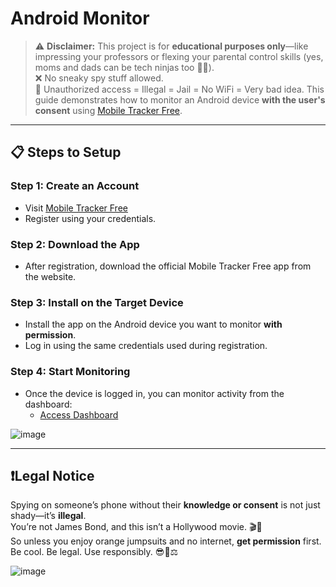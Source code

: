 # Android Monitor 

> ⚠️ **Disclaimer:** This project is for **educational purposes only**—like impressing your professors or flexing your parental control skills (yes, moms and dads can be tech ninjas too 🥷📱).  
> ❌ No sneaky spy stuff allowed.  
> 🚓 Unauthorized access = Illegal = Jail = No WiFi = Very bad idea.
This guide demonstrates how to monitor an Android device **with the user's consent** using [Mobile Tracker Free](https://mobile-tracker-free.com/).

---

## 📋 Steps to Setup

### Step 1: Create an Account
- Visit [Mobile Tracker Free](https://mobile-tracker-free.com/)
- Register using your credentials.

### Step 2: Download the App
- After registration, download the official Mobile Tracker Free app from the website.

### Step 3: Install on the Target Device
- Install the app on the Android device you want to monitor **with permission**.
- Log in using the same credentials used during registration.

### Step 4: Start Monitoring
- Once the device is logged in, you can monitor activity from the dashboard:
  - [Access Dashboard](https://mobile-tracker-free.com/)
    
![image](https://github.com/user-attachments/assets/5f91621e-2698-437a-be24-44ab2b9e9719)

---

## ❗Legal Notice

Spying on someone’s phone without their **knowledge or consent** is not just shady—it’s **illegal**.  
You’re not James Bond, and this isn’t a Hollywood movie. 🎬🚫  
So unless you enjoy orange jumpsuits and no internet, **get permission** first.  
Be cool. Be legal. Use responsibly. 😎📱⚖️




![image](https://github.com/user-attachments/assets/3a81d973-f0a0-4768-b78d-66fa1795f03a)

